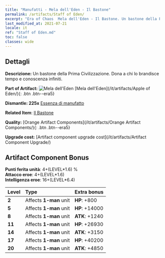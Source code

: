 ```yaml
---
title: "Manufatti - Mela dell'Eden - Il Bastone"
permalink: /artifacts/Staff of Eden/
excerpt: "Era of Chaos  Mela dell'Eden - Il Bastone. Un bastone della Prima Civilizzazione. Dona a chi lo brandisce tempo e conoscenza infiniti."
last_modified_at: 2021-07-21
locale: it
ref: "Staff of Eden.md"
toc: false
classes: wide
---
```




## Dettagli

 **Descrizione:** Un bastone della Prima Civilizzazione. Dona a chi lo brandisce tempo e conoscenza infiniti.

 **Part of Artifact:** ![Mela dell'Eden](/images/t/icon_artifact_49.png) [Mela dell'Eden](/it/artifacts/Apple of Eden/){: .btn .btn--era5}

 **Dismantle: 225x** [Essenza di manufatto](/ItemsIT/con_905/)

 **Related Item**: [Il Bastone](/ItemsIT/art_186/)

 **Quality:** [Orange Artifact Components](/it/artifacts/Orange Artifact Components/){: .btn .btn--era5}

 **Upgrade cost:** [Artifact component upgrade cost](/it/artifacts/Artifact Component Upgrade/)

## Artifact Component Bonus

  **Punti ferita unità**: 4+(LEVEL\*1.6) %<br/>**Attacco eroe**: 4+(LEVEL\*1.6)<br/>**Intelligenza eroe**: 16+(LEVEL\*6.4)

  |  Level  | Type |    Extra bonus  | 
  |:--------|:-----|:----------------| 
  | **2** | Affects **1-man** unit | **HP**: +800 | 
  | **5** | Affects **1-man** unit | **HP**: +14000 | 
  | **8** | Affects **1-man** unit | **ATK**: +1240 | 
  | **11** | Affects **1-man** unit | **HP**: +26930 | 
  | **14** | Affects **1-man** unit | **ATK**: +3150 | 
  | **17** | Affects **1-man** unit | **HP**: +40200 | 
  | **20** | Affects **1-man** unit | **ATK**: +4850 | 
